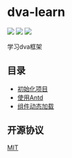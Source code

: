# dva-learn

[![](https://img.shields.io/badge/react-^16.2.0-brightgreen.svg?style=flat-square)](https://github.com/facebook/react)
[![](https://img.shields.io/badge/ant--design-^3.6.3-yellowgreen.svg?style=flat-square)](https://github.com/ant-design/ant-design)
[![](https://img.shields.io/badge/dva-^2.3.1-orange.svg?style=flat-square)](https://github.com/dvajs/dva)

学习dva框架

## 目录

- [初始化项目](./docs/初始化项目.md)
- [使用Antd](./docs/使用Antd.md)
- [组件动态加载](./docs/组件动态加载.md)

## 开源协议

[MIT](https://tldrlegal.com/license/mit-license)
